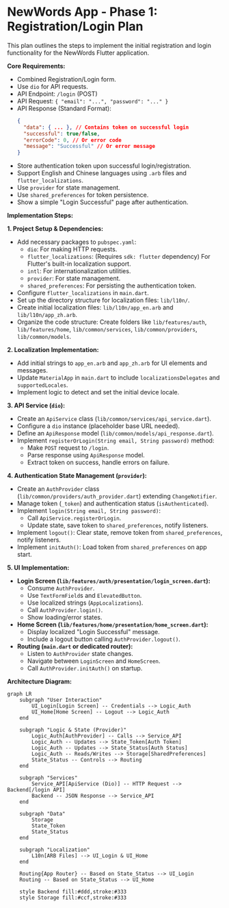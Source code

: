 # NewWords App - Phase 1: Registration/Login Plan

This plan outlines the steps to implement the initial registration and login functionality for the NewWords Flutter application.

**Core Requirements:**

*   Combined Registration/Login form.
*   Use `dio` for API requests.
*   API Endpoint: `/login` (POST)
*   API Request: `{ "email": "...", "password": "..." }`
*   API Response (Standard Format):
    ```json
    {
      "data": { ... }, // Contains token on successful login
      "successful": true/false,
      "errorCode": 0, // Or error code
      "message": "Successful" // Or error message
    }
    ```
*   Store authentication token upon successful login/registration.
*   Support English and Chinese languages using `.arb` files and `flutter_localizations`.
*   Use `provider` for state management.
*   Use `shared_preferences` for token persistence.
*   Show a simple "Login Successful" page after authentication.

**Implementation Steps:**

**1. Project Setup & Dependencies:**

*   Add necessary packages to `pubspec.yaml`:
    *   `dio`: For making HTTP requests.
    *   `flutter_localizations`: (Requires `sdk: flutter` dependency) For Flutter's built-in localization support.
    *   `intl`: For internationalization utilities.
    *   `provider`: For state management.
    *   `shared_preferences`: For persisting the authentication token.
*   Configure `flutter_localizations` in `main.dart`.
*   Set up the directory structure for localization files: `lib/l10n/`.
*   Create initial localization files: `lib/l10n/app_en.arb` and `lib/l10n/app_zh.arb`.
*   Organize the code structure: Create folders like `lib/features/auth`, `lib/features/home`, `lib/common/services`, `lib/common/providers`, `lib/common/models`.

**2. Localization Implementation:**

*   Add initial strings to `app_en.arb` and `app_zh.arb` for UI elements and messages.
*   Update `MaterialApp` in `main.dart` to include `localizationsDelegates` and `supportedLocales`.
*   Implement logic to detect and set the initial device locale.

**3. API Service (`dio`):**

*   Create an `ApiService` class (`lib/common/services/api_service.dart`).
*   Configure a `dio` instance (placeholder base URL needed).
*   Define an `ApiResponse` model (`lib/common/models/api_response.dart`).
*   Implement `registerOrLogin(String email, String password)` method:
    *   Make `POST` request to `/login`.
    *   Parse response using `ApiResponse` model.
    *   Extract token on success, handle errors on failure.

**4. Authentication State Management (`provider`):**

*   Create an `AuthProvider` class (`lib/common/providers/auth_provider.dart`) extending `ChangeNotifier`.
*   Manage token (`_token`) and authentication status (`isAuthenticated`).
*   Implement `login(String email, String password)`:
    *   Call `ApiService.registerOrLogin`.
    *   Update state, save token to `shared_preferences`, notify listeners.
*   Implement `logout()`: Clear state, remove token from `shared_preferences`, notify listeners.
*   Implement `initAuth()`: Load token from `shared_preferences` on app start.

**5. UI Implementation:**

*   **Login Screen (`lib/features/auth/presentation/login_screen.dart`):**
    *   Consume `AuthProvider`.
    *   Use `TextFormField`s and `ElevatedButton`.
    *   Use localized strings (`AppLocalizations`).
    *   Call `AuthProvider.login()`.
    *   Show loading/error states.
*   **Home Screen (`lib/features/home/presentation/home_screen.dart`):**
    *   Display localized "Login Successful" message.
    *   Include a logout button calling `AuthProvider.logout()`.
*   **Routing (`main.dart` or dedicated router):**
    *   Listen to `AuthProvider` state changes.
    *   Navigate between `LoginScreen` and `HomeScreen`.
    *   Call `AuthProvider.initAuth()` on startup.

**Architecture Diagram:**

```mermaid
graph LR
    subgraph "User Interaction"
        UI_Login[Login Screen] -- Credentials --> Logic_Auth
        UI_Home[Home Screen] -- Logout --> Logic_Auth
    end

    subgraph "Logic & State (Provider)"
        Logic_Auth[AuthProvider] -- Calls --> Service_API
        Logic_Auth -- Updates --> State_Token[Auth Token]
        Logic_Auth -- Updates --> State_Status[Auth Status]
        Logic_Auth -- Reads/Writes --> Storage[SharedPreferences]
        State_Status -- Controls --> Routing
    end

    subgraph "Services"
        Service_API[ApiService (Dio)] -- HTTP Request --> Backend[/login API]
        Backend -- JSON Response --> Service_API
    end

    subgraph "Data"
        Storage
        State_Token
        State_Status
    end

    subgraph "Localization"
        L10n[ARB Files] --> UI_Login & UI_Home
    end

    Routing{App Router} -- Based on State_Status --> UI_Login
    Routing -- Based on State_Status --> UI_Home

    style Backend fill:#ddd,stroke:#333
    style Storage fill:#ccf,stroke:#333